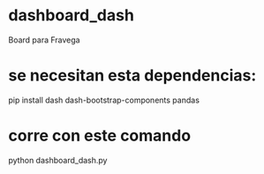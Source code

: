 # dashboard_dash
Board para Fravega
# se necesitan esta dependencias:
pip install dash dash-bootstrap-components pandas
# corre con este comando
python dashboard_dash.py
